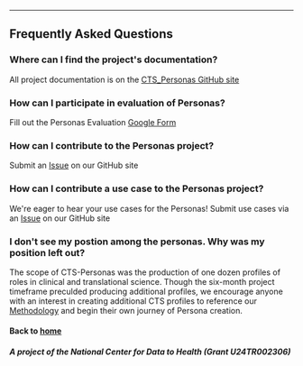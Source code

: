 ---
## Frequently Asked Questions

### Where can I find the project's documentation?
All project documentation is on the [CTS_Personas GitHub site](https://github.com/data2health/CTS-Personas)

### How can I participate in evaluation of Personas?
Fill out the Personas Evaluation [Google Form](https://docs.google.com/forms/d/e/1FAIpQLSc0PiMqi12YVz9SvdHNqUocwgz8KKHOKdj3NQ80xJmMNyR_oA/viewform?usp=sf_link)

### How can I contribute to the Personas project?
Submit an [Issue](https://github.com/data2health/CTS-Personas/issues) on our GitHub site

### How can I contribute a use case to the Personas project?
We're eager to hear your use cases for the Personas! Submit use cases via an [Issue](https://github.com/data2health/CTS-Personas/issues) on our GitHub site

### I don't see my postion among the personas. Why was my position left out?
The scope of CTS-Personas was the production of one dozen profiles of roles in clinical and translational science. Though the six-month project timeframe preculded producing additional profiles, we encourage anyone with an interest in creating additional CTS profiles to reference our [Methodology](/pages/methodology.md) and begin their own journey of Persona creation. 

#### Back to [home](https://data2health.github.io/CTS-Personas/)

##### A project of the National Center for Data to Health (Grant U24TR002306)
